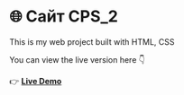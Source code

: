 # 🌐 Сайт CPS_2

This is my web project built with HTML, CSS

You can view the live version here 👇  

👉 **[Live Demo](k)**